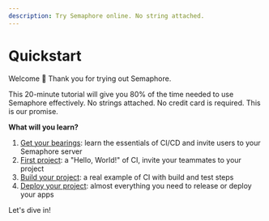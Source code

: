 ```yaml
---
description: Try Semaphore online. No string attached.
---
```


# Quickstart







Welcome 👋 Thank you for trying out Semaphore.

This 20-minute tutorial will give you 80% of the time needed to use Semaphore effectively. No strings attached. No credit card is required. This is our promise.

**What will you learn?**

1. [Get your bearings](./tour/first-steps): learn the essentials of CI/CD and invite users to your Semaphore server
2. [First project](./tour/hello-world): a "Hello, World!" of CI, invite your teammates to your project  
3. [Build your project](tour/build-project): a real example of CI with build and test steps
4. [Deploy your project](tour/deploy-project): almost everything you need to release or deploy your apps

Let's dive in!
